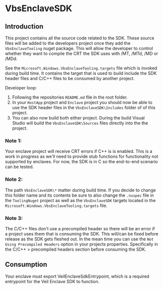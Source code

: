 VbsEnclaveSDK
================

Introduction
------------
This project contains all the source code related to the SDK.
These source files will be added to the developers project once
they add the `VbsEnclaveTooling` nuget package. This will allow the
developer to control whether they want to compile the CRT the
SDK uses with /MT, /MTd, /MD or /MDd.

See the `Microsoft.Windows.VbsEnclaveTooling.targets` file which
is invoked during build time. It contains the target that is used
to build include the SDK header files and C/C++ files to be consumed
by another project.

Developer loop:
1. Following the repositories `README.md` file in the root folder.
1. In your `HostApp` project and `Enclave` project you should now
   be able to use the SDK header files in the `VbsEnclaveSDK\Includes`
   folder of of this project. 
1. You can also now build both either project. During the build
   Visual Studio will build the `VbsEnclaveSDK\Sources` files directly 
   into the the project. 


### Note 1:
Your enclave project will receive CRT errors if C++ is
is enabled. This is a work in progress as we'll need to
provide stub functions for functionality not supported
by enclaves. For now, the SDK is in C so the end-to-end
scenario can be tested.

### Note 2:
The path `VbsEnclaveSDK\*` matter during build time. If
you decide to change this folder name and its contents
be sure to also change the `.nuspec` file in the `ToolingNuget`
project as well as the `VbsEnclaveSDK` targets located
in the `Microsoft.Windows.VbsEnclaveTooling.targets` file.

### Note 3:
The C/C++ files don't use a precompiled header so there will
be an error if a project uses them that is consuming the SDK.
This will/can be fixed before release as the SDK gets fleshed
out. In the mean time you can use the `Not Using Precompiled Headers`
option in your projects properties. Specifically in the
C/C++ > precompiled headers section before consuming the SDK.


Consumption
------------
Your enclave must export VeilEnclaveSdkEntrypoint, which is
a required entrypoint for the Veil Enclave SDK to function.
